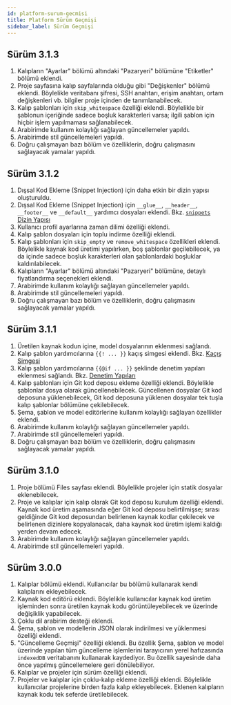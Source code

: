 ```yaml
---
id: platform-surum-gecmisi
title: Platform Sürüm Geçmişi
sidebar_label: Sürüm Geçmişi
---
```


<a id="aHeaderMenuAnchor" data-header-menu="Docs"></a>

## Sürüm 3.1.3

1. Kalıpların "Ayarlar" bölümü altındaki "Pazaryeri" bölümüne "Etiketler" bölümü eklendi.
2. Proje sayfasına kalıp sayfalarında olduğu gibi "Değişkenler" bölümü eklendi. Böylelikle veritabanı şifresi, SSH anahtarı, erişim anahtarı, ortam değişkenleri vb. bilgiler proje içinden de tanımlanabilecek.
3. Kalıp şablonları için `skip_whitespace` özelliği eklendi. Böylelikle bir şablonun içeriğinde sadece boşluk karakterleri varsa; ilgili şablon için hiçbir işlem yapılmaması sağlanabilecek.
4. Arabirimde kullanım kolaylığı sağlayan güncellemeler yapıldı.
5. Arabirimde stil güncellemeleri yapıldı.
6. Doğru çalışmayan bazı bölüm ve özelliklerin, doğru çalışmasını sağlayacak yamalar yapıldı.

## Sürüm 3.1.2

1. Dışsal Kod Ekleme (Snippet Injection) için daha etkin bir dizin yapısı oluşturuldu.
2. Dışsal Kod Ekleme (Snippet Injection) için `__glue__`, `__header__`, `__footer__` ve `__default__` yardımcı dosyaları eklendi. Bkz. [`snippets` Dizin Yapısı](/latest/tr/docs/basvurular-dissal-kod-ekleme-snippet-injection/#snippets-dizin-yapısı)
3. Kullanıcı profil ayarlarına zaman dilimi özelliği eklendi.
4. Kalıp şablon dosyaları için toplu indirme özelliği eklendi.
5. Kalıp şablonları için `skip_empty` ve `remove_whitespace` özellikleri eklendi. Böylelikle kaynak kod üretimi yapılırken, boş şablonlar geçilebilecek, ya da içinde sadece boşluk karakterleri olan şablonlardaki boşluklar kaldırılabilecek.
6. Kalıpların "Ayarlar" bölümü altındaki "Pazaryeri" bölümüne, detaylı fiyatlandırma seçenekleri eklendi.
7. Arabirimde kullanım kolaylığı sağlayan güncellemeler yapıldı.
8. Arabirimde stil güncellemeleri yapıldı.
9. Doğru çalışmayan bazı bölüm ve özelliklerin, doğru çalışmasını sağlayacak yamalar yapıldı.

## Sürüm 3.1.1

1. Üretilen kaynak kodun içine, model dosyalarının eklenmesi sağlandı.
2. Kalıp şablon yardımcılarına `{{! ... }}` kaçış simgesi eklendi. Bkz. [Kaçış Simgesi](/latest/tr/docs/basvurular-kalip-sablonu-kaynak-kod-yardimcilari/#kaçış-simgesi)
3. Kalıp şablon yardımcılarına `{{@if ... }}` şeklinde denetim yapıları eklenmesi sağlandı. Bkz. [Denetim Yapıları](/latest/tr/docs/basvurular-kalip-sablonu-kaynak-kod-yardimcilari/#denetim-yapıları)
4. Kalıp şablonları için Git kod deposu ekleme özelliği eklendi. Böylelikle şablonlar dosya olarak güncellenebilecek. Güncellenen dosyalar Git kod deposuna yüklenebilecek, Git kod deposuna yüklenen dosyalar tek tuşla kalıp şablonlar bölümüne çekilebilecek.
5. Şema, şablon ve model editörlerine kullanım kolaylığı sağlayan özellikler eklendi.
6. Arabirimde kullanım kolaylığı sağlayan güncellemeler yapıldı.
7. Arabirimde stil güncellemeleri yapıldı.
8. Doğru çalışmayan bazı bölüm ve özelliklerin, doğru çalışmasını sağlayacak yamalar yapıldı.

## Sürüm 3.1.0

1. Proje bölümü Files sayfası eklendi. Böylelikle projeler için statik dosyalar eklenebilecek.
2. Proje ve kalıplar için kalıp olarak Git kod deposu kurulum özelliği eklendi. Kaynak kod üretim aşamasında eğer Git kod deposu belirtilmişse; sırası geldiğinde Git kod deposundan belirlenen kaynak kodlar çekilecek ve belirlenen dizinlere kopyalanacak, daha kaynak kod üretim işlemi kaldığı yerden devam edecek.
3. Arabirimde kullanım kolaylığı sağlayan güncellemeler yapıldı.
4. Arabirimde stil güncellemeleri yapıldı.

## Sürüm 3.0.0

1. Kalıplar bölümü eklendi. Kullanıcılar bu bölümü kullanarak kendi kalıplarını ekleyebilecek.
2. Kaynak kod editörü eklendi. Böylelikle kullanıcılar kaynak kod üretim işleminden sonra üretilen kaynak kodu görüntüleyebilecek ve üzerinde değişiklik yapabilecek.
3. Çoklu dil arabirim desteği eklendi.
4. Şema, şablon ve modellerin JSON olarak indirilmesi ve yüklenmesi özelliği eklendi.
5. "Güncelleme Geçmişi" özelliği eklendi. Bu özellik Şema, şablon ve model üzerinde yapılan tüm güncelleme işlemlerini tarayıcının yerel hafızasında `indexedDB` veritabanını kullanarak kaydediyor. Bu özellik sayesinde daha önce yapılmış güncellemelere geri dönülebiliyor.
6. Kalıplar ve projeler için sürüm özelliği eklendi.
7. Projeler ve kalıplar için çoklu-kalıp ekleme özelliği eklendi. Böylelikle kullanıcılar projelerine birden fazla kalıp ekleyebilecek. Eklenen kalıpların kaynak kodu tek seferde üretilebilecek.
